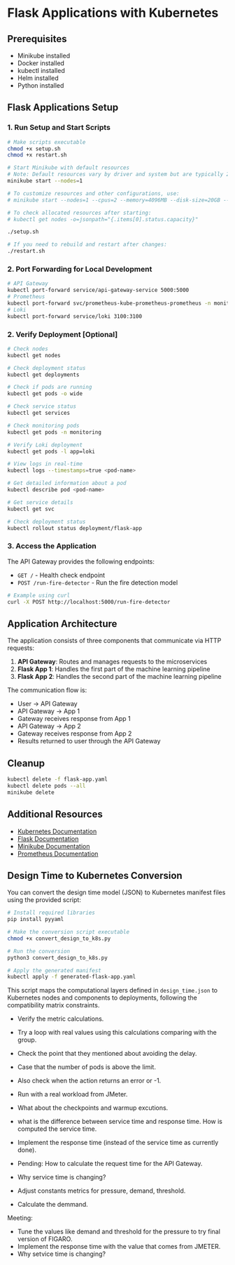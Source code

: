 # Flask Applications with Kubernetes

## Prerequisites
- Minikube installed
- Docker installed
- kubectl installed
- Helm installed
- Python installed

## Flask Applications Setup

### 1. Run Setup and Start Scripts
```bash
# Make scripts executable
chmod +x setup.sh
chmod +x restart.sh

# Start Minikube with default resources 
# Note: Default resources vary by driver and system but are typically 2 CPUs and 4GB memory
minikube start --nodes=1

# To customize resources and other configurations, use:
# minikube start --nodes=1 --cpus=2 --memory=4096MB --disk-size=20GB --driver=docker

# To check allocated resources after starting:
# kubectl get nodes -o=jsonpath="{.items[0].status.capacity}"

./setup.sh

# If you need to rebuild and restart after changes:
./restart.sh
```

### 2. Port Forwarding for Local Development
```bash
# API Gateway
kubectl port-forward service/api-gateway-service 5000:5000
# Prometheus
kubectl port-forward svc/prometheus-kube-prometheus-prometheus -n monitoring 9090
# Loki
kubectl port-forward service/loki 3100:3100
```

### 2. Verify Deployment [Optional]
```bash
# Check nodes
kubectl get nodes

# Check deployment status
kubectl get deployments

# Check if pods are running
kubectl get pods -o wide

# Check service status
kubectl get services

# Check monitoring pods
kubectl get pods -n monitoring

# Verify Loki deployment
kubectl get pods -l app=loki

# View logs in real-time
kubectl logs --timestamps=true <pod-name>

# Get detailed information about a pod
kubectl describe pod <pod-name>

# Get service details
kubectl get svc

# Check deployment status
kubectl rollout status deployment/flask-app

```

### 3. Access the Application
The API Gateway provides the following endpoints:

- `GET /` - Health check endpoint
- `POST /run-fire-detector` - Run the fire detection model

```bash
# Example using curl
curl -X POST http://localhost:5000/run-fire-detector
```

## Application Architecture

The application consists of three components that communicate via HTTP requests:

1. **API Gateway**: Routes and manages requests to the microservices
2. **Flask App 1**: Handles the first part of the machine learning pipeline
3. **Flask App 2**: Handles the second part of the machine learning pipeline

The communication flow is:
- User → API Gateway
- API Gateway → App 1
- Gateway receives response from App 1
- API Gateway → App 2
- Gateway receives response from App 2
- Results returned to user through the API Gateway

## Cleanup
```bash
kubectl delete -f flask-app.yaml
kubectl delete pods --all
minikube delete
```

## Additional Resources
- [Kubernetes Documentation](https://kubernetes.io/docs/)
- [Flask Documentation](https://flask.palletsprojects.com/)
- [Minikube Documentation](https://minikube.sigs.k8s.io/docs/)
- [Prometheus Documentation](https://prometheus.io/docs/)

## Design Time to Kubernetes Conversion

You can convert the design time model (JSON) to Kubernetes manifest files using the provided script:

```bash
# Install required libraries
pip install pyyaml

# Make the conversion script executable
chmod +x convert_design_to_k8s.py

# Run the conversion
python3 convert_design_to_k8s.py

# Apply the generated manifest
kubectl apply -f generated-flask-app.yaml
```

This script maps the computational layers defined in `design_time.json` to Kubernetes nodes and components to deployments, following the compatibility matrix constraints.


- Verify the metric calculations.
- Try a loop with real values using this calculations comparing with the group.
- Check the point that they mentioned about avoiding the delay.
- Case that the number of pods is above the limit.
- Also check when the action returns an error or -1.
- Run with a real workload from JMeter.
- What about the checkpoints and warmup excutions.
- what is the difference between service time and response time. How is computed the service time.


- Implement the response time (instead of the service time as currently done).
- Pending: How to calculate the request time for the API Gateway.
- Why service time is changing?
- Adjust constants metrics for pressure, demand, threshold.
- Calculate the demmand.

Meeting:
- Tune the values like demand and threshold for the pressure to try final version of FIGARO.
- Implement the response time with the value that comes from JMETER.
- Why setvice time is changing?